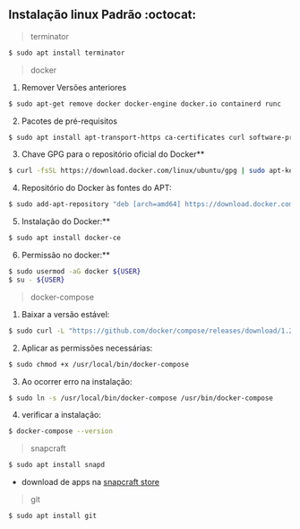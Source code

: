 ## Instalação linux Padrão :octocat:

> terminator
   ```sh
  $ sudo apt install terminator
  ```
> docker
  1. Remover Versões anteriores
  ```sh
  $ sudo apt-get remove docker docker-engine docker.io containerd runc
  ```
  2. Pacotes de pré-requisitos
  ```sh
  $ sudo apt install apt-transport-https ca-certificates curl software-properties-common
  ```
  3. Chave GPG para o repositório oficial do Docker**
  ```sh
  $ curl -fsSL https://download.docker.com/linux/ubuntu/gpg | sudo apt-key add -
  ```
  4. Repositório do Docker às fontes do APT:
  ```sh
  $ sudo add-apt-repository "deb [arch=amd64] https://download.docker.com/linux/ubuntu bionic stable"
  ```
  5. Instalação do Docker:**
  ```sh
  $ sudo apt install docker-ce
  ```
  6. Permissão no docker:**
  ```sh
  $ sudo usermod -aG docker ${USER}
  $ su - ${USER}
  ```
> docker-compose
  1. Baixar a versão estável:
  ```sh
  $ sudo curl -L "https://github.com/docker/compose/releases/download/1.24.0/docker-compose-$(uname -s)-$(uname -m)" -o                 /usr/local/bin/docker-compose
  ```
  2. Aplicar as permissões necessárias:
  ```sh
  $ sudo chmod +x /usr/local/bin/docker-compose
  ```
  3. Ao ocorrer erro na instalação:
  ```sh
  $ sudo ln -s /usr/local/bin/docker-compose /usr/bin/docker-compose
  ```
  4. verificar a instalação:
  ```sh
  $ docker-compose --version
  ```
> snapcraft
  ```sh
  $ sudo apt install snapd
  ```
- download de apps na [snapcraft store](https://snapcraft.io/store)
> git
  ```sh
  $ sudo apt install git
  ```
